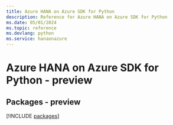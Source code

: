 ```yaml
---
title: Azure HANA on Azure SDK for Python
description: Reference for Azure HANA on Azure SDK for Python
ms.date: 05/01/2024
ms.topic: reference
ms.devlang: python
ms.service: hanaonazure
---
```

# Azure HANA on Azure SDK for Python - preview
## Packages - preview
[!INCLUDE [packages](hana-on-azure-index.md)]